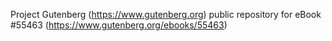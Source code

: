 Project Gutenberg (https://www.gutenberg.org) public repository for
eBook #55463 (https://www.gutenberg.org/ebooks/55463)
